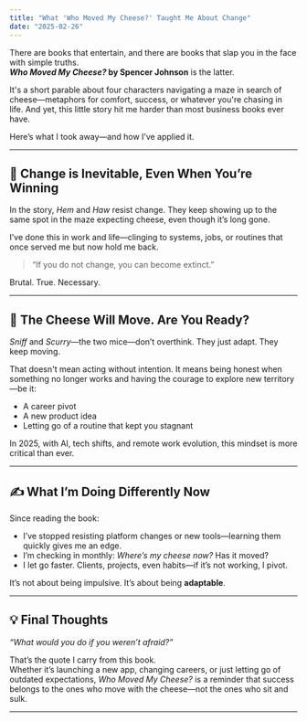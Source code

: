 ```yaml
---
title: "What 'Who Moved My Cheese?' Taught Me About Change"
date: "2025-02-26"
---
```


There are books that entertain, and there are books that slap you in the face with simple truths.  
**_Who Moved My Cheese?_ by Spencer Johnson** is the latter.

It's a short parable about four characters navigating a maze in search of cheese—metaphors for comfort, success, or whatever you're chasing in life. And yet, this little story hit me harder than most business books ever have.

Here’s what I took away—and how I’ve applied it.

---

## 🧀 Change is Inevitable, Even When You’re Winning

In the story, *Hem* and *Haw* resist change. They keep showing up to the same spot in the maze expecting cheese, even though it’s long gone.

I’ve done this in work and life—clinging to systems, jobs, or routines that once served me but now hold me back.  
> “If you do not change, you can become extinct.”

Brutal. True. Necessary.

---

## 🏃 The Cheese Will Move. Are You Ready?

*Sniff* and *Scurry*—the two mice—don’t overthink. They just adapt. They keep moving.

That doesn't mean acting without intention. It means being honest when something no longer works and having the courage to explore new territory—be it:
- A career pivot  
- A new product idea  
- Letting go of a routine that kept you stagnant  

In 2025, with AI, tech shifts, and remote work evolution, this mindset is more critical than ever.

---

## ✍️ What I’m Doing Differently Now

Since reading the book:
- I’ve stopped resisting platform changes or new tools—learning them quickly gives me an edge.  
- I’m checking in monthly: *Where’s my cheese now?* Has it moved?  
- I let go faster. Clients, projects, even habits—if it’s not working, I pivot.

It’s not about being impulsive. It’s about being **adaptable**.

---

## 💡 Final Thoughts

_“What would you do if you weren’t afraid?”_

That’s the quote I carry from this book.  
Whether it’s launching a new app, changing careers, or just letting go of outdated expectations, *Who Moved My Cheese?* is a reminder that success belongs to the ones who move with the cheese—not the ones who sit and sulk.

---